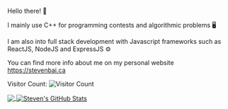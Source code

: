 Hello there! 👋

I mainly use C++ for programming contests and algorithmic problems 🖥️

I am also into full stack development with Javascript frameworks such as ReactJS, NodeJS and ExpressJS ⚙️

You can find more info about me on my personal website https://stevenbai.ca

Visitor Count: 
![Visitor Count](https://profile-counter.glitch.me/{stevenbai0724}/count.svg)

<a href="https://github.com/stevenbai0724/stevenbai0724">
  <img align="center" src="https://github-readme-stats.vercel.app/api/top-langs/?username=stevenbai0724&hide=java,html,tex&title_color=ffffff&text_color=c9cacc&icon_color=2bbc8a&bg_color=1d1f21&langs_count=3" />
</a>
<a href="https://github.com/stevenbai0724/stevenbai0724">
  <img align="center" src="https://github-readme-stats.vercel.app/api?username=stevenbai0724&show_icons=true&line_height=27&count_private=true&title_color=ffffff&text_color=c9cacc&icon_color=2bbc8a&bg_color=1d1f21" alt="Steven's GitHub Stats" />
</a>


